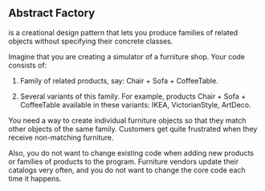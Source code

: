 ## Abstract Factory

 is a creational design pattern that lets you produce families of related objects without specifying their concrete classes.




Imagine that you are creating a simulator of a furniture shop. Your code consists of:

1. Family of related products, say: Chair + Sofa + CoffeeTable.

2. Several variants of this family. For example, products Chair + Sofa + CoffeeTable available in these variants: IKEA, VictorianStyle, ArtDeco.

You need a way to create individual furniture objects so that they match other objects of the same family. Customers get quite frustrated when they receive non-matching furniture.

Also, you do not want to change existing code when adding new products or families of products to the program. Furniture vendors update their catalogs very often, and you do not want to change the core code each time it happens.
